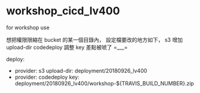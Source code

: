 # workshop_cicd_lv400
for workshop use

想把權限限縮在 bucket 的某一個目錄內，
設定檔要改的地方如下，
s3 增加 upload-dir
codedeploy 調整 key
差點被唬了 =___=

deploy:
- provider: s3
  upload-dir: deployment/20180926_lv400
- provider: codedeploy
  key: deployment/20180926_lv400/workshop-${TRAVIS_BUILD_NUMBER}.zip
